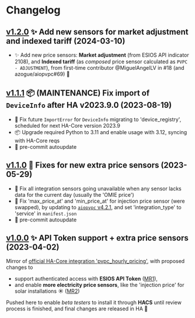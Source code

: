 # Changelog

## [v1.2.0](https://github.com/azogue/ha-pvpc-custom/tree/v1.2.0) ✨ Add new sensors for market adjustment and indexed tariff (2024-03-10)

- ✨ Add new price sensors: **Market adjustment** (from ESIOS API indicator 2108), and **Indexed tariff** (as _composed_ price sensor calculated as `PVPC - ADJUSTMENT`), from first-time contributor @MiguelAngelLV in #18 (and azogue/aiopvpc#69) 🍻

## [v1.1.1](https://github.com/azogue/ha-pvpc-custom/tree/v1.1.1) 📦️ (MAINTENANCE) Fix import of `DeviceInfo` after HA v2023.9.0 (2023-08-19)

- 🐛 Fix future `ImportError` for `DeviceInfo` migrating to 'device_registry', scheduled for next HA-Core version 2023.9
- 📦️ Upgrade required Python to 3.11 and enable usage with 3.12, syncing with HA-Core reqs
- 🎨 pre-commit autoupdate

## [v1.1.0](https://github.com/azogue/ha-pvpc-custom/tree/v1.1.0) 🐛 Fixes for new extra price sensors (2023-05-29)

- 🐛 Fix all integration sensors going unavailable when any sensor lacks data for the current day (usually the 'OMIE price')
- 🐛 Fix 'max_price_at' and 'min_price_at' for injection price sensor (were swapped), by updating to [`aiopvpc` v4.2.1](https://github.com/azogue/aiopvpc/releases/tag/v4.2.1), and set 'integration_type' to 'service' in `manifest.json`
- 🎨 pre-commit autoupdate

## [v1.0.0](https://github.com/azogue/ha-pvpc-custom/tree/v1.0.0) ✨ API Token support + extra price sensors (2023-04-02)

Mirror of [official HA-Core integration 'pvpc_hourly_pricing'](https://www.home-assistant.io/integrations/pvpc_hourly_pricing), with proposed changes to

- support authenticated access with **ESIOS API Token** ([MR1](https://github.com/home-assistant/core/pull/85767)),
- and enable **more electricity price sensors**, like the 'injection price' for solar installations ☀️ ([MR2](https://github.com/home-assistant/core/pull/85769))

Pushed here to enable _beta testers_ to install it through **HACS** until review process is finished,
and final changes are released in HA 🤞
